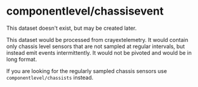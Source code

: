 # componentlevel/chassisevent
This dataset doesn't exist, but may be created later.

This dataset would be processed from crayextelemetry. It would contain only chassis level sensors that
are not sampled at regular intervals, but instead emit events intermittently. It would not be
pivoted and would be in long format. 

If you are looking for the regularly sampled chassis sensors use `componentlevel/chassists` instead.
